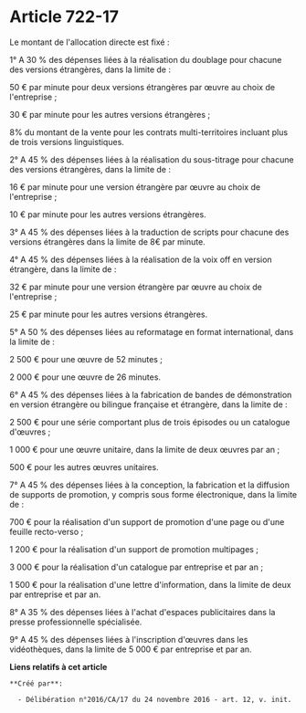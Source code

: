 # Article 722-17

Le montant de l'allocation directe est fixé :

1° A 30 % des dépenses liées à la réalisation du doublage pour chacune des versions étrangères, dans la limite de :

50 € par minute pour deux versions étrangères par œuvre au choix de l'entreprise ;

30 € par minute pour les autres versions étrangères ;

8% du montant de la vente pour les contrats multi-territoires incluant plus de trois versions linguistiques.

2° A 45 % des dépenses liées à la réalisation du sous-titrage pour chacune des versions étrangères, dans la limite de :

16 € par minute pour une version étrangère par œuvre au choix de l'entreprise ;

10 € par minute pour les autres versions étrangères.

3° A 45 % des dépenses liées à la traduction de scripts pour chacune des versions étrangères dans la limite de 8€ par minute.

4° A 45 % des dépenses liées à la réalisation de la voix off en version étrangère, dans la limite de :

32 € par minute pour une version étrangère par œuvre au choix de l'entreprise ;

25 € par minute pour les autres versions étrangères.

5° A 50 % des dépenses liées au reformatage en format international, dans la limite de :

2 500 € pour une œuvre de 52 minutes ;

2 000 € pour une œuvre de 26 minutes.

6° A 45 % des dépenses liées à la fabrication de bandes de démonstration en version étrangère ou bilingue française et
étrangère, dans la limite de :

2 500 € pour une série comportant plus de trois épisodes ou un catalogue d'œuvres ;

1 000 € pour une œuvre unitaire, dans la limite de deux œuvres par an ;

500 € pour les autres œuvres unitaires.

7° A 45 % des dépenses liées à la conception, la fabrication et la diffusion de supports de promotion, y compris sous forme
électronique, dans la limite de :

700 € pour la réalisation d'un support de promotion d'une page ou d'une feuille recto-verso ;

1 200 € pour la réalisation d'un support de promotion multipages ;

3 000 € pour la réalisation d'un catalogue par entreprise et par an ;

1 500 € pour la réalisation d'une lettre d'information, dans la limite de deux par entreprise et par an.

8° A 35 % des dépenses liées à l'achat d'espaces publicitaires dans la presse professionnelle spécialisée.

9° A 45 % des dépenses liées à l'inscription d'œuvres dans les vidéothèques, dans la limite de 5 000 € par entreprise et par
an.

**Liens relatifs à cet article**

	**Créé par**:

	  - Délibération n°2016/CA/17 du 24 novembre 2016 - art. 12, v. init.
